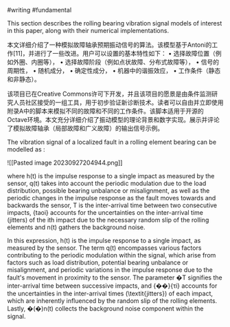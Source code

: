 #writing #fundamental 


This section describes the rolling bearing vibration signal models of interest in this paper, along with their numerical implementations. 

本文详细介绍了一种模拟故障轴承预期振动信号的算法。该模型基于Antoni的工作[11]，并进行了一些改进。用户可以设置的基本特性如下： • 选择故障位置（例如外圈、内圈等）， • 选择故障阶段（例如点状故障、分布式故障等）， • 信号的周期性， • 随机成分， • 确定性成分， • 机器中的谐振效应， • 工作条件（静态和非静态）。

该项目已在Creative Commons许可下开发，并且该项目的愿景是由条件监测研究人员社区接受的一组工具，用于初步验证新诊断技术。读者可以自由并立即使用附录A中的脚本来模拟不同的故障和不同的工作条件。该脚本适用于开源的Octave环境。本文充分详细介绍了振动模型的理论背景和数字实现。展示并评论了模拟故障轴承（局部故障和广义故障）的输出信号示例。

The vibration signal of a localized fault in a rolling element bearing can be  modelled as :
  
![[Pasted image 20230927204944.png]]

where h(t) is the impulse response to a single impact as measured by the sensor, q(t) takes into account the periodic modulation due to the load distribution, possible bearing unbalance or misalignment, as well as the periodic changes in the impulse response as the fault moves towards and backwards the sensor, T is the inter-arrival time between two consecutive impacts, {taoi} accounts for the uncertainties on the inter-arrival time (jitters) of the ith impact due to the necessary random slip of the rolling elements and n(t) gathers the background noise.

In this expression, h(t) is the impulse response to a single impact, as measured by the sensor. The term q(t) encompasses various factors contributing to the periodic modulation within the signal, which arise from factors such as load distribution, potential bearing unbalance or misalignment, and periodic variations in the impulse response due to the fault's movement in proximity to the sensor. The parameter �T signifies the inter-arrival time between successive impacts, and {��}{τi​} accounts for the uncertainties in the inter-arrival times (\textit{jitters}) of each impact, which are inherently influenced by the random slip of the rolling elements. Lastly, �(�)n(t) collects the background noise component within the signal.